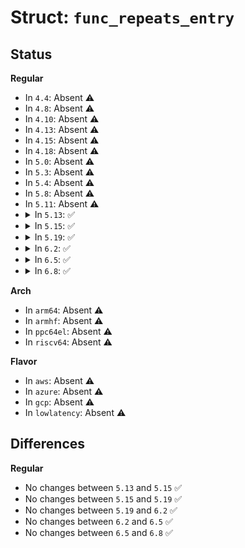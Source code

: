 # Struct: <code>func_repeats_entry</code>

## Status
<b>Regular</b>
<ul>
<li>
In <code>4.4</code>: Absent ⚠️
</li>
<li>
In <code>4.8</code>: Absent ⚠️
</li>
<li>
In <code>4.10</code>: Absent ⚠️
</li>
<li>
In <code>4.13</code>: Absent ⚠️
</li>
<li>
In <code>4.15</code>: Absent ⚠️
</li>
<li>
In <code>4.18</code>: Absent ⚠️
</li>
<li>
In <code>5.0</code>: Absent ⚠️
</li>
<li>
In <code>5.3</code>: Absent ⚠️
</li>
<li>
In <code>5.4</code>: Absent ⚠️
</li>
<li>
In <code>5.8</code>: Absent ⚠️
</li>
<li>
In <code>5.11</code>: Absent ⚠️
</li>
<li>
<details>
<summary>In <code>5.13</code>: ✅</summary>

```c
struct func_repeats_entry {
    struct trace_entry ent;
    long unsigned int ip;
    long unsigned int parent_ip;
    u16 count;
    u16 top_delta_ts;
    u32 bottom_delta_ts;
};
```
</details>
</li>
<li>
<details>
<summary>In <code>5.15</code>: ✅</summary>

```c
struct func_repeats_entry {
    struct trace_entry ent;
    long unsigned int ip;
    long unsigned int parent_ip;
    u16 count;
    u16 top_delta_ts;
    u32 bottom_delta_ts;
};
```
</details>
</li>
<li>
<details>
<summary>In <code>5.19</code>: ✅</summary>

```c
struct func_repeats_entry {
    struct trace_entry ent;
    long unsigned int ip;
    long unsigned int parent_ip;
    u16 count;
    u16 top_delta_ts;
    u32 bottom_delta_ts;
};
```
</details>
</li>
<li>
<details>
<summary>In <code>6.2</code>: ✅</summary>

```c
struct func_repeats_entry {
    struct trace_entry ent;
    long unsigned int ip;
    long unsigned int parent_ip;
    u16 count;
    u16 top_delta_ts;
    u32 bottom_delta_ts;
};
```
</details>
</li>
<li>
<details>
<summary>In <code>6.5</code>: ✅</summary>

```c
struct func_repeats_entry {
    struct trace_entry ent;
    long unsigned int ip;
    long unsigned int parent_ip;
    u16 count;
    u16 top_delta_ts;
    u32 bottom_delta_ts;
};
```
</details>
</li>
<li>
<details>
<summary>In <code>6.8</code>: ✅</summary>

```c
struct func_repeats_entry {
    struct trace_entry ent;
    long unsigned int ip;
    long unsigned int parent_ip;
    u16 count;
    u16 top_delta_ts;
    u32 bottom_delta_ts;
};
```
</details>
</li>
</ul>
<b>Arch</b>
<ul>
<li>
In <code>arm64</code>: Absent ⚠️
</li>
<li>
In <code>armhf</code>: Absent ⚠️
</li>
<li>
In <code>ppc64el</code>: Absent ⚠️
</li>
<li>
In <code>riscv64</code>: Absent ⚠️
</li>
</ul>
<b>Flavor</b>
<ul>
<li>
In <code>aws</code>: Absent ⚠️
</li>
<li>
In <code>azure</code>: Absent ⚠️
</li>
<li>
In <code>gcp</code>: Absent ⚠️
</li>
<li>
In <code>lowlatency</code>: Absent ⚠️
</li>
</ul>

## Differences
<b>Regular</b>
<ul>
<li>
No changes between <code>5.13</code> and <code>5.15</code> ✅
</li>
<li>
No changes between <code>5.15</code> and <code>5.19</code> ✅
</li>
<li>
No changes between <code>5.19</code> and <code>6.2</code> ✅
</li>
<li>
No changes between <code>6.2</code> and <code>6.5</code> ✅
</li>
<li>
No changes between <code>6.5</code> and <code>6.8</code> ✅
</li>
</ul>
